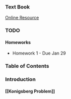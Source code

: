 ### Text Book
[Online Resource](https://en.wikibooks.org/wiki/Graph_Algorithms)


### TODO
#### Homeworks
- Homework 1 - Due  Jan 29

### Table of Contents

### Introduction
#### [[Konigsberg Problem]]
